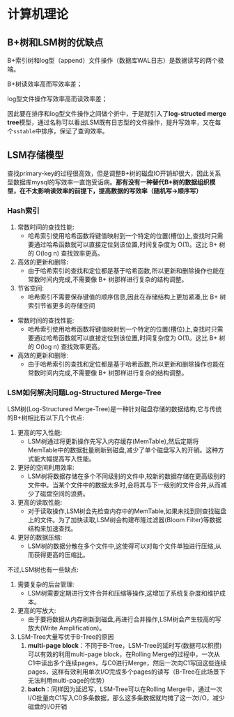 # 计算机理论

## B+树和LSM树的优缺点

B+索引树和log型（append）文件操作（数据库WAL日志）是数据读写的两个极端。

B+树读效率高而写效率差；

log型文件操作写效率高而读效率差；

因此要在排序和log型文件操作之间做个折中，于是就引入了**log-structed merge tree**模型，通过名称可以看出LSM既有日志型的文件操作，提升写效率，又在每个`sstable`中排序，保证了查询效率。

## LSM存储模型

查找primary-key的过程很高效，但是调整B+树的磁盘IO开销却很大，因此关系型数据库mysql的写效率一直饱受诟病。**那有没有一种替代B+树的数据组织模型，在不太影响读效率的前提下，提高数据的写效率（随机写->顺序写）**

### Hash索引



1. 常数时间的查找性能:
   * 哈希索引使用哈希函数将键值映射到一个特定的位置(槽位)上,查找时只需要通过哈希函数就可以直接定位到该位置,时间复杂度为 O(1)。这比 B+ 树的 O(log n) 查找效率更高。
2. 高效的更新和删除:
   * 由于哈希索引的查找和定位都是基于哈希函数,所以更新和删除操作也能在常数时间内完成,不需要像 B+ 树那样进行复杂的结构调整。
3. 节省空间:
   * 哈希索引不需要保存键值的顺序信息,因此在存储结构上更加紧凑,比 B+ 树索引节省更多的存储空间

* 常数时间的查找性能:
  * 哈希索引使用哈希函数将键值映射到一个特定的位置(槽位)上,查找时只需要通过哈希函数就可以直接定位到该位置,时间复杂度为 O(1)。这比 B+ 树的 O(log n) 查找效率更高。
* 高效的更新和删除:
  * 由于哈希索引的查找和定位都是基于哈希函数,所以更新和删除操作也能在常数时间内完成,不需要像 B+ 树那样进行复杂的结构调整。

### LSM如何解决问题Log-Structured Merge-Tree

LSM树(Log-Structured Merge-Tree)是一种针对磁盘存储的数据结构,它与传统的B+树相比有以下几个优点:

1. 更高的写入性能:
   * LSM树通过将更新操作先写入内存缓存(MemTable),然后定期将MemTable中的数据批量刷新到磁盘,减少了单个磁盘写入的开销。这种方式能大幅提高写入性能。
2. 更好的空间利用效率:
   * LSM树将数据存储在多个不同级别的文件中,较新的数据存储在更高级别的文件中。当某个文件中的数据太多时,会将其与下一级别的文件合并,从而减少了磁盘空间的浪费。
3. 更高的读取性能:
   * 对于读取操作,LSM树会先检查内存中的MemTable,如果未找到则查找磁盘上的文件。为了加快读取,LSM树会构建布隆过滤器(Bloom Filter)等数据结构来加速查找。
4. 更好的数据压缩:
   * LSM树的数据分散在多个文件中,这使得可以对每个文件单独进行压缩,从而获得更高的压缩比。

不过,LSM树也有一些缺点:

1. 需要复杂的后台管理:
   * LSM树需要定期进行文件合并和压缩等操作,这增加了系统复杂度和维护成本。
2. 更高的写放大:
   * 由于要将数据从内存刷新到磁盘,再进行合并操作,LSM树会产生较高的写放大(Write Amplification)。
3. LSM-Tree大量写优于B-Tree的原因
   1. **multi-page block**：不同于B-Tree，LSM-Tree的延时写(数据可以积攒)可以有效的利用multi-page block，在Rolling Merge的过程中，一次从C1中读出多个连续pages，与C0进行Merge，然后一次向C1写回这些连续pages，这样有效利用单次I/O完成多个pages的读写（B-Tree在此场景下无法利用multi-page的优势）
   2. **batch**：同样因为延迟写，LSM-Tree可以在Rolling Merge中，通过一次I/O批量向C1写入C0多条数据，那么这多条数据就均摊了这一次I/O，减少磁盘的I/O开销
